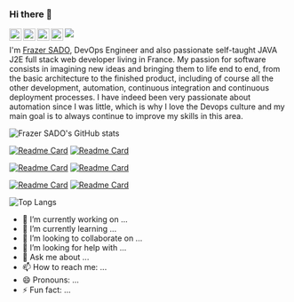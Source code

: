 ### Hi there 👋

<a href="https://www.instagram.com/frazer_garcia/">
  <img align="left" alt="Frazer's Instagram" width="22px" src="https://raw.githubusercontent.com/hussainweb/hussainweb/main/icons/instagram.png" />
</a>
<a href="https://discord.gg/unHHjUNA">
  <img align="left" alt="Frazer's Discord" width="22px" src="https://raw.githubusercontent.com/peterthehan/peterthehan/master/assets/discord.svg" />
</a>
<a href="https://twitter.com/sadofrazer">
  <img align="left" alt="Frazer | Twitter" width="22px" src="https://raw.githubusercontent.com/peterthehan/peterthehan/master/assets/twitter.svg" />
</a>
<a href="https://www.linkedin.com/in/sado-frazer-devops">
  <img align="left" alt="Frazer's LinkedIN" width="22px" src="https://raw.githubusercontent.com/peterthehan/peterthehan/master/assets/linkedin.svg" />
</a>

![](https://visitor-badge.glitch.me/badge?page_id=sadofrazer.sadofrazer)
<br /> 

I'm [Frazer SADO](https://www.linkedin.com/in/sado-frazer-devops), DevOps Engineer and also passionate self-taught JAVA J2E full stack web developer living in France. My passion for software consists in imagining new ideas and bringing them to life end to end, from the basic architecture to the finished product, including of course all the other development, automation, continuous integration and continuous deployment processes. I have indeed been very passionate about automation since I was little, which is why I love the Devops culture and my main goal is to always continue to improve my skills in this area.

![Frazer SADO's GitHub stats](https://github-readme-stats.vercel.app/api/?username=sadofrazer&show_owner=true&show_icons=true&theme=transparent)

[![Readme Card](https://github-readme-stats.vercel.app/api/pin/?username=sadofrazer&repo=icgroup&show_owner=true&theme=transparent)](https://github.com/sadofrazer/icgroup)   [![Readme Card](https://github-readme-stats.vercel.app/api/pin/?username=sadofrazer&repo=ic-webapp&show_owner=true&theme=transparent)](https://github.com/sadofrazer/ic-webapp)

[![Readme Card](https://github-readme-stats.vercel.app/api/pin/?username=sadofrazer&repo=it_training_rest-api&show_owner=true&theme=transparent)](https://github.com/sadofrazer/it_training_rest-api)                                                                                                       [![Readme Card](https://github-readme-stats.vercel.app/api/pin/?username=sadofrazer&repo=it_training_angular_frontend&show_owner=true&theme=transparent)](https://github.com/sadofrazer/it_training_angular_frontend)


[![Readme Card](https://github-readme-stats.vercel.app/api/pin/?username=sadofrazer&repo=ansible_k8s&show_owner=true&theme=transparent)](https://github.com/sadofrazer/ansible_k8s)                                                                                                         [![Readme Card](https://github-readme-stats.vercel.app/api/pin/?username=sadofrazer&repo=tower_ci&show_owner=true&theme=transparent)](https://github.com/sadofrazer/tower_ci)


![Top Langs](https://github-readme-stats.vercel.app/api/top-langs/?username=sadofrazer&langs_count=10&hide=javascript,html,php,Blade,Less,CSS,Makefile&theme=transparent)


- 🔭 I’m currently working on ...
- 🌱 I’m currently learning ...
- 👯 I’m looking to collaborate on ...
- 🤔 I’m looking for help with ...
- 💬 Ask me about ...
- 📫 How to reach me: ...
- 😄 Pronouns: ...
- ⚡ Fun fact: ...

